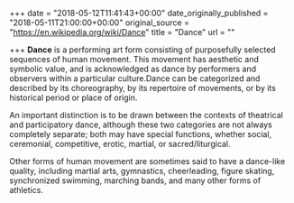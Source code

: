 +++
date = "2018-05-12T11:41:43+00:00"
date_originally_published = "2018-05-11T21:00:00+00:00"
original_source = "https://en.wikipedia.org/wiki/Dance"
title = "Dance"
url = ""

+++
**Dance** is a performing art form consisting of purposefully selected sequences of human movement. This movement has aesthetic and symbolic value, and is acknowledged as dance by performers and observers within a particular culture.Dance can be categorized and described by its choreography, by its repertoire of movements, or by its historical period or place of origin.

An important distinction is to be drawn between the contexts of theatrical and participatory dance, although these two categories are not always completely separate; both may have special functions, whether social, ceremonial, competitive, erotic, martial, or sacred/liturgical. 

Other forms of human movement are sometimes said to have a dance-like quality, including martial arts, gymnastics, cheerleading, figure skating, synchronized swimming, marching bands, and many other forms of athletics.